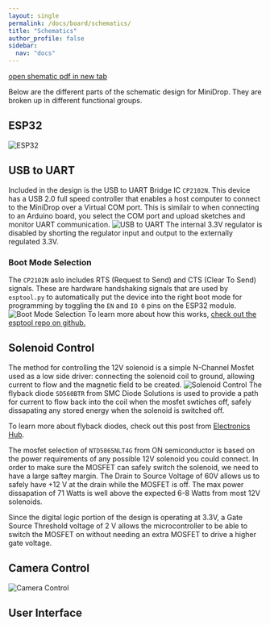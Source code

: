 ```yaml
---
layout: single
permalink: /docs/board/schematics/
title: "Schematics"
author_profile: false
sidebar:
  nav: "docs"
---
```

<a href="{{site.baseurl}}/docs/board/assets/ESP32MiniDrop_Schematics_A02.pdf" target="_blank">open shematic pdf in new tab</a>

Below are the different parts of the schematic design for MiniDrop. They are broken up in different functional groups.

## ESP32
![ESP32]({{site.baseurl}}/docs/board/assets/ESP32.jpg)
## USB to UART
Included in the design is the USB to UART Bridge IC `CP2102N`. This device has a USB 2.0 full speed controller that enables a host computer to connect to the MiniDrop over a Virtual COM port. This is similair to when connecting to an Arduino board, you select the COM port and upload sketches and monitor UART communication. 
![USB to UART]({{site.baseurl}}/docs/board/assets/UARTbridge.jpg)
The internal 3.3V regulator is disabled by shorting the regulator input and output to the externally regulated 3.3V.

### Boot Mode Selection
The `CP2102N` aslo includes RTS (Request to Send) and CTS (Clear To Send) signals. These are hardware handshaking signals that are used by `esptool.py` to automatically put the device into the right boot mode for programming by toggling the `EN` and `IO 0` pins on the ESP32 module.
![Boot Mode Selection]({{site.baseurl}}/docs/board/assets/BootSelection.jpg)
To learn more about how this works, [check out the esptool repo on github.](https://github.com/espressif/esptool)

## Solenoid Control
The method for controlling the 12V solenoid is a simple N-Channel Mosfet used as a low side driver: connecting the solenoid coil to ground, allowing current to flow and the magnetic field to be created. 
![Solenoid Control]({{site.baseurl}}/docs/board/assets/Solenoid.jpg)
The flyback diode `SD560BTR` from SMC Diode Solutions is used to provide a path for current to flow back into the coil when the mosfet swtiches off, safely dissapating any stored energy when the solenoid is switched off. 

To learn more about flyback diodes, check out this post from [Electronics Hub](https://www.electronicshub.org/flyback-diode-or-freewheeling-diode/).

The mosfet selection of `NTD5865NLT4G` from ON semiconductor is based on the power requirements of any possible 12V solenoid you could connect. In order to make sure the MOSFET can safely switch the solenoid, we need to have a large saftey margin. The Drain to Source Voltage of 60V allows us to safely have +12 V at the drain while the MOSFET is off. The max power dissapation of 71 Watts is well above the expected 6-8 Watts from most 12V solenoids.

Since the digital logic portion of the design is operating at 3.3V, a Gate Source Threshold voltage of 2 V allows the microcontroller to be able to switch the MOSFET on without needing an extra MOSFET to drive a higher gate voltage.

## Camera Control
![Camera Control]({{site.baseurl}}/docs/board/assets/cameracontrol.jpg)
## User Interface